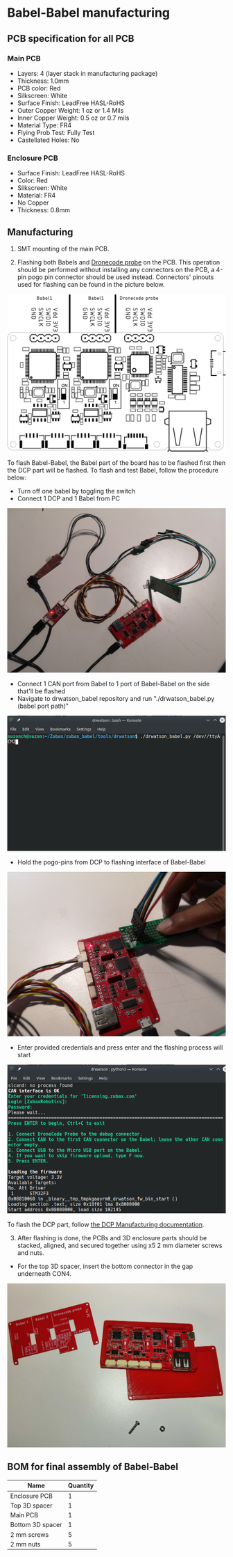 # Babel-Babel manufacturing

## PCB specification for all PCB
### Main PCB

* Layers: 4 (layer stack in manufacturing package)
* Thickness: 1.0mm
* PCB color: Red
* Silkscreen: White
* Surface Finish: LeadFree HASL-RoHS
* Outer Copper Weight: 1 oz or 1.4 Mils
* Inner Copper Weight: 0.5 oz or 0.7 mils
* Material Type: FR4
* Flying Prob Test: Fully Test
* Castellated Holes: No

### Enclosure PCB

* Surface Finish: LeadFree HASL-RoHS
* Color: Red
* Silkscreen: White
* Material: FR4
* No Copper
* Thickness: 0.8mm

## Manufacturing

1) SMT mounting of the main PCB.

2) Flashing both Babels and [Dronecode probe](https://github.com/Zubax/dronecode_probe) on the PCB.
This operation should be performed without installing any connectors on the PCB,
a 4-pin pogo pin connector should be used instead.
Connectors' pinouts used for flashing can be found in the picture below.

![](figures/flashing_interface.svg)

To flash Babel-Babel, the Babel part of the board has to be flashed first then the DCP part will be flashed.
To flash and test Babel, follow the procedure below:
* Turn off one babel by toggling the switch
* Connect 1 DCP and 1 Babel from PC
  
![](figures/flashing1.jpg)

* Connect 1 CAN port from Babel to 1 port of Babel-Babel on the side that'll be flashed
* Navigate to drwatson_babel repository and run "./drwatson_babel.py (babel port path)"
 
![](figures/flashing3.png)

* Hold the pogo-pins from DCP to flashing interface of Babel-Babel

![](figures/flashing2.jpg)

* Enter provided credentials and press enter and the flashing process will start

![](figures/flashing4.png)

To flash the DCP part, follow [the DCP Manufacturing documentation](https://github.com/Zubax/dronecode_probe/blob/master/MANUFACTURING.md).

3) After flashing is done, the PCBs and 3D enclosure parts should be stacked, aligned,
and secured together using x5 2 mm diameter screws and nuts.
* For the top 3D spacer, insert the bottom connector in the gap underneath CON4.

![](figures/parts.jpg)

## BOM for final assembly of Babel-Babel

| Name          | Quantity |
| ------------- | -------- |
| Enclosure PCB    | 1 |
| Top 3D spacer    | 1 |
| Main PCB         | 1 |
| Bottom 3D spacer | 1 |
| 2 mm screws      | 5 |
| 2 mm nuts        | 5 |

